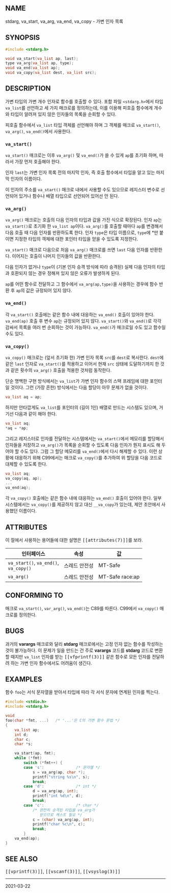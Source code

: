 ## NAME

stdarg, va_start, va_arg, va_end, va_copy - 가변 인자 목록

## SYNOPSIS

```c
#include <stdarg.h>

void va_start(va_list ap, last);
type va_arg(va_list ap, type);
void va_end(va_list ap);
void va_copy(va_list dest, va_list src);
```

## DESCRIPTION

가변 타입의 가변 개수 인자로 함수를 호출할 수 있다. 포함 파일 `<stdarg.h>`에서 타입 `va_list`를 선언하고 세 가지 매크로를 정의하는데, 이를 이용해 피호출 함수에게 개수와 타입이 알려져 있지 않은 인자들의 목록을 순회할 수 있다.

피호출 함수에서 `va_list` 타입 객체를 선언해야 하며 그 객체를 매크로 `va_start()`, `va_arg()`, `va_end()`에서 사용한다.

### `va_start()`

`va_start()` 매크로는 이후 `va_arg()` 및 `va_end()`가 쓸 수 있게 `ap`를 초기화 하며, 따라서 가장 먼저 호출해야 한다.

인자 `last`는 가변 인자 목록 전의 마지막 인자, 즉 호출 함수에서 타입을 알고 있는 마지막 인자의 이름이다.

이 인자의 주소를 `va_start()` 매크로 내에서 사용할 수도 있으므로 레지스터 변수로 선언되어 있거나 함수나 배열 타입으로 선언되어 있어선 안 된다.

### `va_arg()`

`va_arg()` 매크로는 호출의 다음 인자의 타입과 값을 가진 식으로 확장된다. 인자 `ap`는 `va_start()`로 초기화 한 `va_list ap`이다. `va_arg()`를 호출할 때마다 `ap`를 변경해서 다음 호출 때 다음 인자를 반환하도록 한다. 인자 `type`은 타입 이름으로, `type`에 \*만 붙이면 지정한 타입의 객체에 대한 포인터 타입을 얻을 수 있도록 지정한다.

`va_start()` 매크로 다음으로 처음 `va_arg()` 매크로를 쓰면 `last` 다음 인자를 반환한다. 이어지는 호출이 나머지 인자들의 값을 반환한다.

다음 인자가 없거나 `type`이 (기본 인자 승격 방식에 따라 승격된) 실제 다음 인자의 타입과 호환되지 않는 경우 정해져 있지 않은 오류가 발생하게 된다.

`ap`를 어떤 함수로 전달하고 그 함수에서 `va_arg(ap,type)`을 사용하는 경우에 함수 반환 후 `ap`의 값은 규정되어 있지 않다.

### `va_end()`

각 `va_start()` 호출에는 같은 함수 내에 대응하는 `va_end()` 호출이 있어야 한다. `va_end(ap)` 호출 후 변수 `ap`는 규정되어 있지 않다. `va_start()`와 `va_end()`로 각각 감싸서 목록을 여러 번 순회하는 것이 가능하다. `va_end()`가 매크로일 수도 있고 함수일 수도 있다.

### `va_copy()`

`va_copy()` 매크로는 (앞서 초기화 한) 가변 인자 목록 `src`를 `dest`로 복사한다. `dest`에 같은 `last` 인자로 `va_start()`를 적용하고 이어서 현재 `src` 상태에 도달하기까지 한 것과 같은 횟수의 `va_arg()` 호출을 적용한 것처럼 동작한다.

단순 명백한 구현 방식에서는 `va_list`가 가변 인자 함수의 스택 프레임에 대한 포인터일 것이다. 그런 (가장 흔한) 방식에서는 다음 할당이 아무 문제가 없을 것이다.

```c
va_list aq = ap;
```

하지만 안타깝게도 `va_list`를 포인터의 (길이 1인) 배열로 만드는 시스템도 있으며, 거기선 다음과 같이 해야 한다.

```c
va_list aq;
*aq = *ap;
```

그리고 레지스터로 인자를 전달하는 시스템에서는 `va_start()`에서 메모리를 할당해서 인자들을 저장하고 `va_arg()`가 목록을 순회할 수 있도록 다음 인자가 뭔지 표시도 해 두어야 할 수도 있다. 그럼 그 할당 메모리를 `va_end()`에서 다시 해제할 수 있다. 이런 상황에 대응하기 위해 C99에서는 매크로 `va_copy()`를 추가하여 위 할당을 다음 코드로 대체할 수 있도록 한다.

```c
va_list aq;
va_copy(aq, ap);
...
va_end(aq);
```

각 `va_copy()` 호출에는 같은 함수 내에 대응하는 `va_end()` 호출이 있어야 한다. 일부 시스템에서는 `va_copy()`를 제공하지 않고 대신 `__va_copy`가 있는데, 제안 초안에서 사용했던 이름이다.

## ATTRIBUTES

이 절에서 사용하는 용어들에 대한 설명은 <tt>[[attributes(7)]]</tt>를 보라.

| 인터페이스 | 속성 | 값 |
| --- | --- | --- |
| `va_start()`, `va_end()`,<br>`va_copy()` | 스레드 안전성 | MT-Safe |
| `va_arg()` | 스레드 안전성 | MT-Safe race:ap |

## CONFORMING TO

매크로 `va_start()`, `var_arg()`, `va_end()`는 C89를 따른다. C99에서 `va_copy()` 매크로를 정의한다.

## BUGS

과거의 **varargs** 매크로와 달리 **stdarg** 매크로에서는 고정 인자 없는 함수를 작성하는 것이 불가능하다. 이 문제가 일을 만드는 건 주로 **varargs** 코드를 **stdarg** 코드로 변환할 때지만 `va_list` 인자를 받는 <tt>[[vfprintf(3)]]</tt> 같은 함수로 모든 인자를 전달하려 하는 가변 인자 함수에서도 어려움이 생긴다.

## EXAMPLES

함수 `foo`는 서식 문자열을 받아서 타입에 따라 각 서식 문자에 연계된 인자를 찍는다.

```c
#include <stdio.h>
#include <stdarg.h>

void
foo(char *fmt, ...)   /* '...'은 C의 가변 함수 문법 */
{
    va_list ap;
    int d;
    char c;
    char *s;

    va_start(ap, fmt);
    while (*fmt)
        switch (*fmt++) {
        case 's':              /* 문자열 */
            s = va_arg(ap, char *);
            printf("string %s\n", s);
            break;
        case 'd':              /* int */
            d = va_arg(ap, int);
            printf("int %d\n", d);
            break;
        case 'c':              /* char */
            /* 완전히 승격된 타입을 va_arg가
               받으므로 캐스트 필요 */
            c = (char) va_arg(ap, int);
            printf("char %c\n", c);
            break;
        }
    va_end(ap);
}
```

## SEE ALSO

<tt>[[vprintf(3)]]</tt>, <tt>[[vscanf(3)]]</tt>, <tt>[[vsyslog(3)]]</tt>

----

2021-03-22
